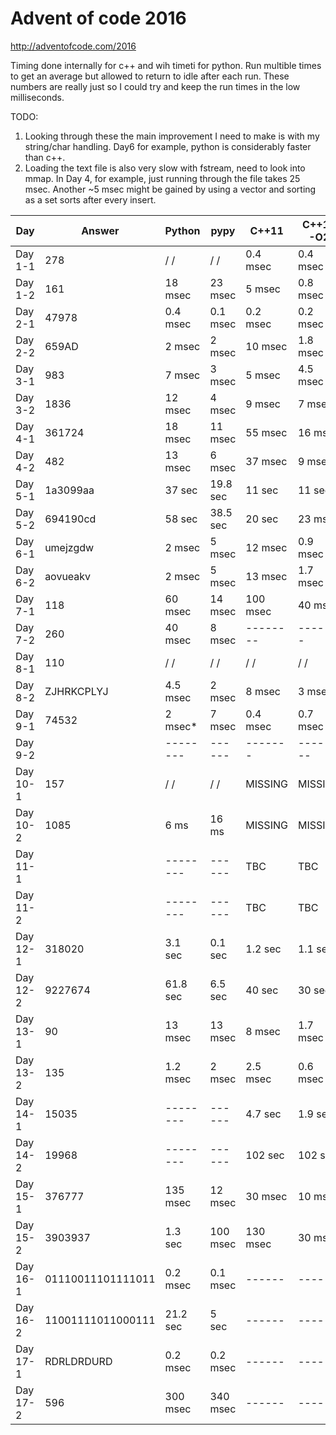 # Advent of code 2016 #
http://adventofcode.com/2016

Timing done internally for c++ and wih timeti for python.
Run multible times to get an average but allowed to return to idle after each
 run. These numbers are really just so I could try and keep the run times in the
 low milliseconds.

 TODO:
 1. Looking through these the main improvement I need to make is with my
 string/char handling. Day6 for example, python is considerably faster than c++.
 2. Loading the text file is also very slow with fstream, need to look into
    mmap. In Day 4, for example, just running through the file takes 25 msec.
    Another ~5 msec might be gained by using a vector and sorting as a set sorts
    after every insert.


| Day     |  Answer | Python  |   pypy   |  C++11   | C++11 -O2 |
| ------- | ------- |-------- |  ------  | -------  | --------- |
| Day 1-1 |    278  | \/  \/  |  \/  \/  | 0.4 msec |  0.4 msec |
| Day 1-2 |    161  | 18 msec |  23 msec | 5 msec   |  0.8 msec |
| Day 2-1 |  47978  |0.4 msec | 0.1 msec | 0.2 msec |  0.2 msec |
| Day 2-2 |  659AD  |  2 msec |   2 msec | 10 msec  |  1.8 msec |
| Day 3-1 |    983  |  7 msec |  3 msec  |  5 msec  |  4.5 msec |
| Day 3-2 |   1836  | 12 msec |  4 msec  |  9 msec  |    7 msec |
| Day 4-1 | 361724  | 18 msec | 11 msec  | 55 msec  |   16 msec |
| Day 4-2 |    482  | 13 msec | 6 msec   |  37 msec |    9 msec |
| Day 5-1 | 1a3099aa|  37 sec | 19.8 sec |  11 sec  |    11 sec |
| Day 5-2 | 694190cd|  58 sec | 38.5 sec |  20 sec  |   23 msec |
| Day 6-1 | umejzgdw|  2 msec |  5 msec  | 12 msec  |  0.9 msec |
| Day 6-2 | aovueakv|  2 msec |  5 msec  | 13 msec  |  1.7 msec |
| Day 7-1 |    118  | 60 msec | 14 msec  | 100 msec |   40 msec |
| Day 7-2 |    260  | 40 msec |  8 msec  | -------- |   ------- |
| Day 8-1 |    110  | \/  \/  |  \/  \/  | \/ \/    |   \/ \/   |
| Day 8-2 |ZJHRKCPLYJ| 4.5 msec|  2 msec |  8 msec  |   3  msec |
| Day 9-1 |  74532  |  2 msec* |   7 msec | 0.4 msec |  0.7 msec |
| Day 9-2 |         |-------- |  ------  | -------  |  -------- |
| Day 10-1 |   157  |  \/ \/  |  \/ \/   |  MISSING |   MISSING |
| Day 10-2 |  1085  |  6 ms   |  16 ms   |  MISSING |   MISSING |
| Day 11-1 |        | -------- |  ------  |  TBC    |     TBC   |
| Day 11-2 |        | -------- |  ------  |  TBC    |     TBC   |
| Day 12-1 | 318020 |  3.1 sec |  0.1 sec | 1.2 sec |   1.1 sec |
| Day 12-2 | 9227674| 61.8 sec |  6.5 sec |  40 sec |    30 sec |
| Day 13-1 |    90  |  13 msec |  13 msec |  8 msec |  1.7 msec |
| Day 13-2 |   135  | 1.2 msec |   2 msec | 2.5 msec | 0.6  msec|
| Day 14-1 |  15035 | -------- |  ------  |  4.7 sec |  1.9 sec |
| Day 14-2 |  19968 | -------- |  ------  |  102 sec |  102 sec |
| Day 15-1 | 376777 | 135 msec |  12 msec |  30 msec |  10 msec |
| Day 15-2 |3903937 | 1.3 sec  |  100 msec|  130 msec|  30 msec |
| Day 16-1 |01110011101111011| 0.2 msec |0.1 msec| ------ | ------ |
| Day 16-2 |11001111011000111| 21.2 sec |5 sec   | ------ | ------ |
| Day 17-1 |RDRLDRDURD| 0.2 msec| 0.2 msec |  ------ |  ------  |
| Day 17-2 |   596  |  300 msec |  340 msec|  ------ |  ------  |
